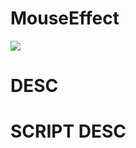 ﻿# MouseEffect
<img src="https://github.com/Fitalux/MouseEffect/blob/main/src/assets/image/main.png" />

# DESC

# SCRIPT DESC
